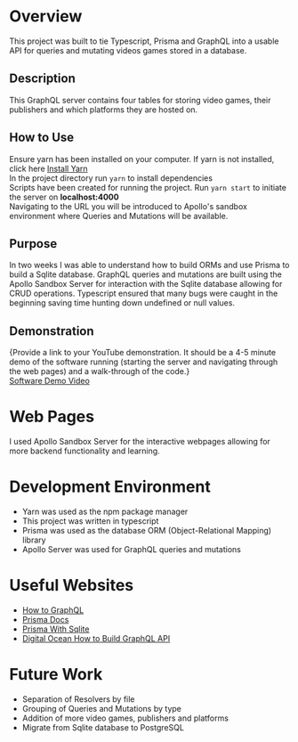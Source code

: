 # Overview

This project was built to tie Typescript, Prisma and GraphQL into a usable API for queries and mutating videos games stored in a database.

## Description

This GraphQL server contains four tables for storing video games, their publishers and which platforms they are hosted on.

## How to Use

Ensure yarn has been installed on your computer. If yarn is not installed, click here [Install Yarn](https://classic.yarnpkg.com/lang/en/docs/install/#debian-stable)  
In the project directory run `yarn` to install dependencies  
Scripts have been created for running the project. Run `yarn start` to initiate the server on **localhost:4000**  
Navigating to the URL you will be introduced to Apollo's sandbox environment where Queries and Mutations will be available.

## Purpose

In two weeks I was able to understand how to build ORMs and use Prisma to build a Sqlite database. GraphQL queries and mutations are built using the Apollo Sandbox Server
for interaction with the Sqlite database allowing for CRUD operations. Typescript ensured that many bugs were caught in the beginning saving time hunting down undefined or null values.

## Demonstration

{Provide a link to your YouTube demonstration. It should be a 4-5 minute demo of the software running (starting the server and navigating through the web pages) and a walk-through of the code.}  
[Software Demo Video](http://youtube.link.goes.here)

# Web Pages

I used Apollo Sandbox Server for the interactive webpages allowing for more backend functionality and learning.

# Development Environment

- Yarn was used as the npm package manager
- This project was written in typescript
- Prisma was used as the database ORM (Object-Relational Mapping) library
- Apollo Server was used for GraphQL queries and mutations

# Useful Websites

- [How to GraphQL](https://www.howtographql.com/graphql-js/0-introduction/)
- [Prisma Docs](https://www.prisma.io/docs/getting-started/quickstart)
- [Prisma With Sqlite](https://www.prisma.io/docs/concepts/database-connectors/sqlite)
- [Digital Ocean How to Build GraphQL API](https://www.digitalocean.com/community/tutorials/how-to-build-a-graphql-api-with-prisma-and-deploy-to-digitalocean-s-app-platform)

# Future Work

- Separation of Resolvers by file
- Grouping of Queries and Mutations by type
- Addition of more video games, publishers and platforms
- Migrate from Sqlite database to PostgreSQL
